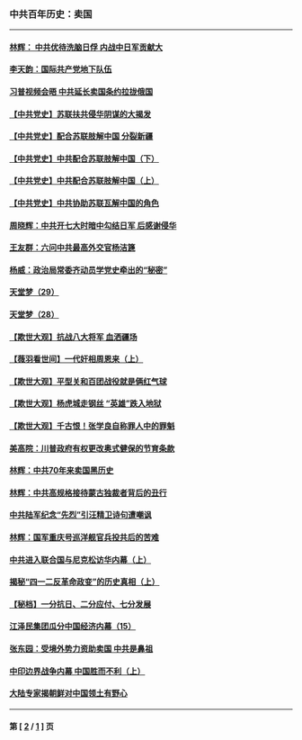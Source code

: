 ### 中共百年历史：卖国
---
#### [林辉： 中共优待洗脑日俘 内战中日军贡献大](../../pages/nf1176117/n13624644.md?06090430) 
#### [李天韵：国际共产党地下队伍](../../pages/nf1176117/n13611808.md?06090430) 
#### [习普视频会晤 中共延长卖国条约拉拢俄国](../../pages/nf1176117/n13060971.md?06090430) 
#### [【中共党史】苏联扶共侵华阴谋的大揭发](../../pages/nf1176117/n13056050.md?06090430) 
#### [【中共党史】配合苏联肢解中国 分裂新疆](../../pages/nf1176117/n13040700.md?06090430) 
#### [【中共党史】中共配合苏联肢解中国（下）](../../pages/nf1176117/n13035660.md?06090430) 
#### [【中共党史】中共配合苏联肢解中国（上）](../../pages/nf1176117/n13030262.md?06090430) 
#### [【中共党史】中共协助苏联瓦解中国的角色](../../pages/nf1176117/n13018109.md?06090430) 
#### [周晓辉：中共开七大时暗中勾结日军 后感谢侵华](../../pages/nf1176117/n12921960.md?06090430) 
#### [王友群：六问中共最高外交官杨洁篪](../../pages/nf1176117/n12836495.md?06090430) 
#### [杨威：政治局常委齐动员学党史牵出的“秘密”](../../pages/nf1176117/n12764642.md?06090430) 
#### [天堂梦（29）](../../pages/nf1176117/n12408465.md?06090430) 
#### [天堂梦（28）](../../pages/nf1176117/n12408309.md?06090430) 
#### [【欺世大观】抗战八大将军 血洒疆场](../../pages/nf1176117/n12357044.md?06090430) 
#### [【薇羽看世间】一代奸相周恩来（上）](../../pages/nf1176117/n12401109.md?06090430) 
#### [【欺世大观】平型关和百团战役就是俩红气球](../../pages/nf1176117/n12359157.md?06090430) 
#### [【欺世大观】杨虎城走钢丝 “英雄”跌入地狱](../../pages/nf1176117/n12358840.md?06090430) 
#### [【欺世大观】千古恨！张学良自称罪人中的罪魁](../../pages/nf1176117/n12358629.md?06090430) 
#### [美高院：川普政府有权更改奥式健保的节育条款](../../pages/nf1176117/n12242171.md?06090430) 
#### [林辉：中共70年来卖国黑历史](../../pages/nf1176117/n11552181.md?06090430) 
#### [林辉：中共高规格接待蒙古独裁者背后的丑行](../../pages/nf1176117/n11225005.md?06090430) 
#### [中共陆军纪念“先烈”引汪精卫诗句遭嘲讽](../../pages/nf1176117/n11153345.md?06090430) 
#### [林辉：国军重庆号巡洋舰官兵投共后的苦难](../../pages/nf1176117/n10997801.md?06090430) 
#### [中共进入联合国与尼克松访华内幕（上）](../../pages/nf1176117/n10138788.md?06090430) 
#### [揭秘“四一二反革命政变”的历史真相（上）](../../pages/nf1176117/n9996650.md?06090430) 
#### [【秘档】一分抗日、二分应付、七分发展](../../pages/nf1176117/n9331484.md?06090430) 
#### [江泽民集团瓜分中国经济内幕（15）](../../pages/nf1176117/n9268584.md?06090430) 
#### [张东园：受境外势力资助卖国 中共是鼻祖](../../pages/nf1176117/n9272480.md?06090430) 
#### [中印边界战争内幕 中国胜而不利（上）](../../pages/nf1176117/n9252458.md?06090430) 
#### [大陆专家揭朝鲜对中国领土有野心](../../pages/nf1176117/n9074056.md?06090430) 

---
#### 第 [ [2](./2.md?06090430) / [1](./1.md?06090430) ] 页
